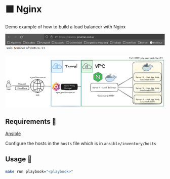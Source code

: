 # 🟩 Nginx

Demo example of how to build a load balancer with Nginx

![demo](Demo.gif)

![img](design.png)

## Requirements 🧰

[Ansible](https://docs.ansible.com/ansible/latest/installation_guide/intro_installation.html)

Configure the hosts in the `hosts` file which is in `ansible/inventory/hosts`

## Usage 🚀

```bash
make run playbook="<playbook>"
```

